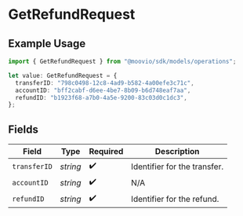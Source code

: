 # GetRefundRequest

## Example Usage

```typescript
import { GetRefundRequest } from "@moovio/sdk/models/operations";

let value: GetRefundRequest = {
  transferID: "798c0498-12c8-4ad9-b582-4a00efe3c71c",
  accountID: "bff2cabf-d6ee-4be7-8b09-b6d748eaf7aa",
  refundID: "b1923f68-a7b0-4a5e-9200-83c03d0c1dc3",
};
```

## Fields

| Field                        | Type                         | Required                     | Description                  |
| ---------------------------- | ---------------------------- | ---------------------------- | ---------------------------- |
| `transferID`                 | *string*                     | :heavy_check_mark:           | Identifier for the transfer. |
| `accountID`                  | *string*                     | :heavy_check_mark:           | N/A                          |
| `refundID`                   | *string*                     | :heavy_check_mark:           | Identifier for the refund.   |